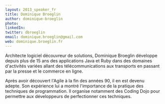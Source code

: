 ```yaml
---
layout: 2013_speaker_fr
title: Dominique Broeglin
author: dominique-broeglin
photo:
linkedIn:
twitter: dbroeglin
email: dominique.broeglin@gmail.com
web: dominique.broeglin.fr
---
```


Architecte logiciel découvreur de solutions, Dominique Broeglin développe depuis plus de 15 ans des applications Java et Ruby dans des domaines d'activités variées allant des télécommunications aux transports en passant par la presse et le commerce en ligne.

Après avoir découvert l'Agile à la fin des années 90, il en est devenu adepte. Son expérience lui a montré l'importance de la pratique des techniques de programmation. Il organise notamment des Coding Dojo pour permettre aux développeurs de perfectionner ces techniques.
